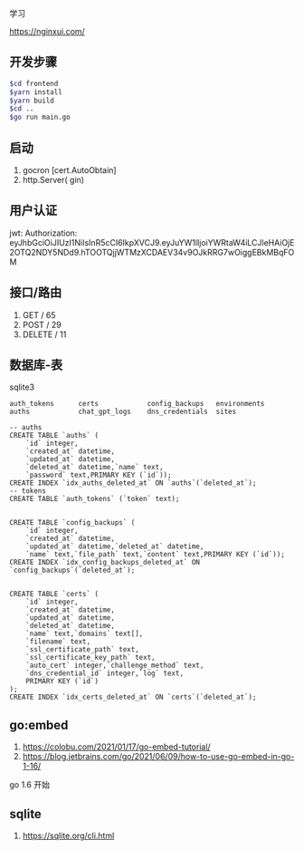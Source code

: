 学习


https://nginxui.com/

## 开发步骤

```bash
$cd frontend
$yarn install
$yarn build
$cd ..
$go run main.go
```

## 启动

1. gocron [cert.AutoObtain]
1. http.Server( gin)

## 用户认证

jwt: Authorization: eyJhbGciOiJIUzI1NiIsInR5cCI6IkpXVCJ9.eyJuYW1lIjoiYWRtaW4iLCJleHAiOjE2OTQ2NDY5NDd9.hTOOTQjjWTMzXCDAEV34v9OJkRRG7wOiggEBkMBqFOM

## 接口/路由

1. GET / 65
2. POST / 29
3. DELETE / 11

## 数据库-表

sqlite3

```text
auth_tokens      certs            config_backups   environments
auths            chat_gpt_logs    dns_credentials  sites
```

```sqlite
-- auths
CREATE TABLE `auths` (
    `id` integer,
    `created_at` datetime,
    `updated_at` datetime,
    `deleted_at` datetime,`name` text,
    `password` text,PRIMARY KEY (`id`));
CREATE INDEX `idx_auths_deleted_at` ON `auths`(`deleted_at`);
-- tokens
CREATE TABLE `auth_tokens` (`token` text);


CREATE TABLE `config_backups` (
    `id` integer,
    `created_at` datetime,
    `updated_at` datetime,`deleted_at` datetime,
    `name` text,`file_path` text,`content` text,PRIMARY KEY (`id`));
CREATE INDEX `idx_config_backups_deleted_at` ON `config_backups`(`deleted_at`);


CREATE TABLE `certs` (
    `id` integer,
    `created_at` datetime,
    `updated_at` datetime,
    `deleted_at` datetime,
    `name` text,`domains` text[],
    `filename` text,
    `ssl_certificate_path` text,
    `ssl_certificate_key_path` text,
    `auto_cert` integer,`challenge_method` text,
    `dns_credential_id` integer,`log` text,
    PRIMARY KEY (`id`)
);
CREATE INDEX `idx_certs_deleted_at` ON `certs`(`deleted_at`);
```

## go:embed

1. https://colobu.com/2021/01/17/go-embed-tutorial/
2. https://blog.jetbrains.com/go/2021/06/09/how-to-use-go-embed-in-go-1-16/

go 1.6 开始


## sqlite

1. https://sqlite.org/cli.html
